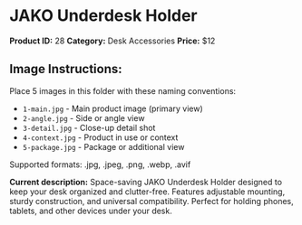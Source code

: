 # JAKO Underdesk Holder

**Product ID:** 28
**Category:** Desk Accessories
**Price:** $12

## Image Instructions:
Place 5 images in this folder with these naming conventions:
- `1-main.jpg` - Main product image (primary view)
- `2-angle.jpg` - Side or angle view
- `3-detail.jpg` - Close-up detail shot
- `4-context.jpg` - Product in use or context
- `5-package.jpg` - Package or additional view

Supported formats: .jpg, .jpeg, .png, .webp, .avif

**Current description:**
Space-saving JAKO Underdesk Holder designed to keep your desk
          organized and clutter-free. Features adjustable mounting, sturdy
          construction, and universal compatibility. Perfect for holding phones,
          tablets, and other devices under your desk.
